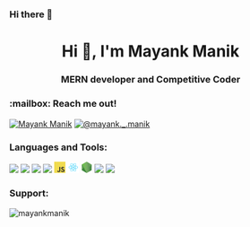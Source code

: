 ### Hi there 👋

<!--
**mayank-manik/mayank-manik** is a ✨ _special_ ✨ repository because its `README.md` (this file) appears on your GitHub profile.

Here are some ideas to get you started:

- 🔭 I’m currently working on ...
- 🌱 I’m currently learning ...
- 👯 I’m looking to collaborate on ...
- 🤔 I’m looking for help with ...
- 💬 Ask me about ...
- 📫 How to reach me: ...
- 😄 Pronouns: ...
- ⚡ Fun fact: ...
-->
<h1 align="center">Hi 👋, I'm Mayank Manik</h1>
<h3 align="center">MERN developer and Competitive Coder</h3>

<h3 align="left">:mailbox: Reach me out!</h3>
<p align="left">
<a href="https://www.linkedin.com/in/mayank-manik-a55292227/" target="blank"><img align="center" src="https://img.icons8.com/fluency/240/000000/linkedin.png" alt="Mayank Manik" height="30" width="40" /></a>
<a href="https://www.instagram.com/mayank._.manik/" target="blank"><img align="center" src="https://img.icons8.com/fluency/240/000000/instagram-new.png" alt="@mayank._.manik" height="30" width="40" /></a>
</p>

<h3 align="left">Languages and Tools:</h3>
<code><img height="20" src="https://cdn.iconscout.com/icon/free/png-512/c-programming-569564.png"></code> 
<code><img height="20" src="https://user-images.githubusercontent.com/42747200/46140125-da084900-c26d-11e8-8ea7-c45ae6306309.png"></code>
<code><img height="20" src="https://e7.pngegg.com/pngimages/840/443/png-clipart-html-5-logo-web-development-html-css3-canvas-element-web-design-w3c-html5-logo-miscellaneous-text-thumbnail.png"></code> 
<code><img height="20" src="https://cdn3.iconfinder.com/data/icons/logos-and-brands-adobe/512/267_Python-512.png"></code> 
<code><img height="20" src="https://raw.githubusercontent.com/github/explore/80688e429a7d4ef2fca1e82350fe8e3517d3494d/topics/javascript/javascript.png"></code>
<code><img height="20" src="https://raw.githubusercontent.com/github/explore/80688e429a7d4ef2fca1e82350fe8e3517d3494d/topics/react/react.png"></code>
<code><img height="20" src="https://raw.githubusercontent.com/github/explore/80688e429a7d4ef2fca1e82350fe8e3517d3494d/topics/nodejs/nodejs.png"></code>  
<code><img height="20" src="https://mccarter.gallerycdn.vsassets.io/extensions/mccarter/start-git-bash/1.2.1/1499505567572/Microsoft.VisualStudio.Services.Icons.Default"></code>
<code><img height="20" src="https://cdn.icon-icons.com/icons2/2107/PNG/512/file_type_vscode_icon_130084.png"></code>
<br>

<h3 align="left">Support:</h3>
<p><a href="https://www.buymeacoffee.com/mayankmanik"> <img align="left" src="https://cdn.buymeacoffee.com/buttons/v2/default-yellow.png" height="50" width="210" alt="mayankmanik" /></a></p><br><br>
<br>

